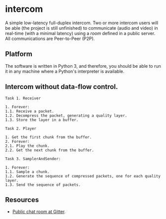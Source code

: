 # intercom

A simple low-latency full-duplex intercom. Two or more intercom users will be able (the project is still unfinished) to communicate (audio and video) in real-time (with a minimal latency) using a _room_ defined in a public server. All communications are Peer-to-Peer (P2P).

## Platform

The software is written in Python 3, and therefore, you should be able to run it in any machine where a Python's interpreter is available.

## Intercom without data-flow control.

```
Task 1. Receiver

1. Forever:
1.1. Receive a packet.
1.2. Decompress the packet, generating a quality layer.
1.3. Store the layer in a buffer.

Task 2. Player

1. Get the first chunk from the buffer.
2. Forever:
2.1. Play the chunk.
2.2. Get the next chunk from the buffer.

Task 3. SamplerAndSender:

1. Forever:
1.1. Sample a chunk.
1.2. Generate the sequence of compressed packets, one for each quality layer.
1.3. Send the sequence of packets.
```

## Resources

* [Public chat room at Gitter](https://gitter.im/Tecnologias-multimedia/intercom).
<!-- * [Slack channel](https://tec-multimedia-ual.slack.com/messages/intercom_2018/). -->
